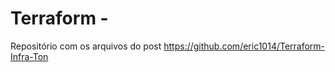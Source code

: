 # Terraform  -  


Repositório com os arquivos do post https://github.com/eric1014/Terraform-Infra-Ton

